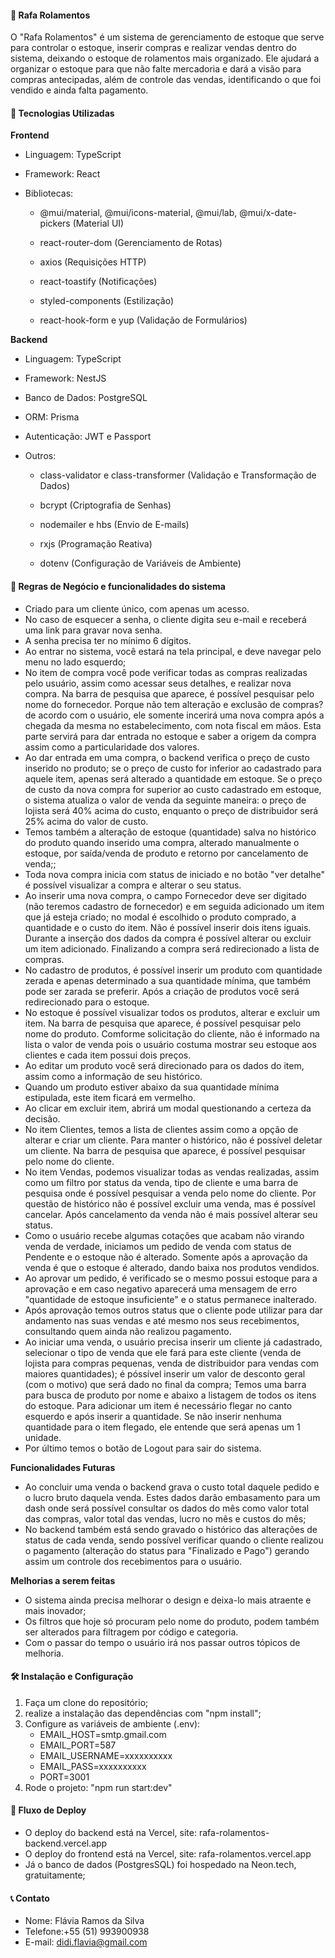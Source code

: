 <h4>📌 Rafa Rolamentos</h4>

O "Rafa Rolamentos" é um sistema de gerenciamento de estoque que serve para controlar o estoque, inserir compras e realizar vendas dentro do sistema, deixando o estoque de rolamentos mais organizado. Ele ajudará a organizar o estoque para que não falte mercadoria e dará a visão para compras antecipadas, além de controle das vendas, identificando o que foi vendido e ainda falta pagamento.

<h4>🚀 Tecnologias Utilizadas</h4>

<strong>Frontend</strong>

- Linguagem: TypeScript

- Framework: React

- Bibliotecas:

  - @mui/material, @mui/icons-material, @mui/lab, @mui/x-date-pickers (Material UI)

  - react-router-dom (Gerenciamento de Rotas)

  - axios (Requisições HTTP)

  - react-toastify (Notificações)

  - styled-components (Estilização)

  - react-hook-form e yup (Validação de Formulários)

<strong>Backend</strong>

- Linguagem: TypeScript

- Framework: NestJS

- Banco de Dados: PostgreSQL

- ORM: Prisma

- Autenticação: JWT e Passport

- Outros:

  - class-validator e class-transformer (Validação e Transformação de Dados)

  - bcrypt (Criptografia de Senhas)

  - nodemailer e hbs (Envio de E-mails)

  - rxjs (Programação Reativa)

  - dotenv (Configuração de Variáveis de Ambiente)

<h4>📜 Regras de Negócio e funcionalidades do sistema</h4>

- Criado para um cliente único, com apenas um acesso.
- No caso de esquecer a senha, o cliente digita seu e-mail e receberá uma link para gravar nova senha.
- A senha precisa ter no mínimo 6 dígitos.
- Ao entrar no sistema, você estará na tela principal, e deve navegar pelo menu no lado esquerdo;
- No item de compra você pode verificar todas as compras realizadas pelo usuário, assim como acessar seus detalhes, e realizar nova compra. Na barra de pesquisa que aparece, é possível pesquisar pelo nome do fornecedor. Porque não tem alteração e exclusão de compras? de acordo com o usuário, ele somente incerirá uma nova compra após a chegada da mesma no estabelecimento, com nota fiscal em mãos. Esta parte servirá para dar entrada no estoque e saber a origem da compra assim como a particularidade dos valores.
- Ao dar entrada em uma compra, o backend verifica o preço de custo inserido no produto; se o preço de custo for inferior ao cadastrado para aquele item, apenas será alterado a quantidade em estoque. Se o preço de custo da nova compra for superior ao custo cadastrado em estoque, o sistema atualiza o valor de venda da seguinte maneira: o preço de lojista será 40% acima do custo, enquanto o preço de distribuidor será 25% acima do valor de custo.
- Temos também a alteração de estoque (quantidade) salva no histórico do produto quando inserido uma compra, alterado manualmente o estoque, por saída/venda de produto e retorno por cancelamento de venda;;
- Toda nova compra inicia com status de iniciado e no botão "ver detalhe" é possível visualizar a compra e alterar o seu status.
- Ao inserir uma nova compra, o campo Fornecedor deve ser digitado (não teremos cadastro de fornecedor) e em seguida adicionado um item que já esteja criado; no modal é escolhido o produto comprado, a quantidade e o custo do item. Não é possível inserir dois itens iguais. Durante a inserção dos dados da compra é possível alterar ou excluir um item adicionado. Finalizando a compra será redirecionado a lista de compras.
- No cadastro de produtos, é possível inserir um produto com quantidade zerada e apenas determinado a sua quantidade mínima, que também pode ser zarada se preferir. Após a criação de produtos você será redirecionado para o estoque.
- No estoque é possível visualizar todos os produtos, alterar e excluir um item. Na barra de pesquisa que aparece, é possível pesquisar pelo nome do produto. Comforme solicitação do cliente, não é informado na lista o valor de venda pois o usuário costuma mostrar seu estoque aos clientes e cada item possui dois preços.
- Ao editar um produto você será direcionado para os dados do item, assim como a informação de seu histórico.
- Quando um produto estiver abaixo da sua quantidade mínima estipulada, este item ficará em vermelho.
- Ao clicar em excluir item, abrirá um modal questionando a certeza da decisão.
- No item Clientes, temos a lista de clientes assim como a opção de alterar e criar um cliente. Para manter o histórico, não é possível deletar um cliente. Na barra de pesquisa que aparece, é possível pesquisar pelo nome do cliente.
- No item Vendas, podemos visualizar todas as vendas realizadas, assim como um filtro por status da venda, tipo de cliente e uma barra de pesquisa onde é possível pesquisar a venda pelo nome do cliente. Por questão de histórico não é possível excluir uma venda, mas é possível cancelar. Após cancelamento da venda não é mais possível alterar seu status.
- Como o usuário recebe algumas cotações que acabam não virando venda de verdade, iniciamos um pedido de venda com status de Pendente e o estoque não é alterado. Somente após a aprovação da venda é que o estoque é alterado, dando baixa nos produtos vendidos.
- Ao aprovar um pedido, é verificado se o mesmo possui estoque para a aprovação e em caso negativo aparecerá uma mensagem de erro "quantidade de estoque insuficiente" e o status permanece inalterado.
- Após aprovação temos outros status que o cliente pode utilizar para dar andamento nas suas vendas e até mesmo nos seus recebimentos, consultando quem ainda não realizou pagamento.
- Ao iniciar uma venda, o usuário precisa inserir um cliente já cadastrado, selecionar o tipo de venda que ele fará para este cliente (venda de lojista para compras pequenas, venda de distribuidor para vendas com maiores quantidades); é póssível inserir um valor de desconto geral (com o motivo) que será dado no final da compra; Temos uma barra para busca de produto por nome e abaixo a listagem de todos os itens do estoque. Para adicionar um item é necessário flegar no canto esquerdo e após inserir a quantidade. Se não inserir nenhuma quantidade para o item flegado, ele entende que será apenas um 1 unidade.
- Por último temos o botão de Logout para sair do sistema.

<strong>Funcionalidades Futuras</strong>

- Ao concluir uma venda o backend grava o custo total daquele pedido e o lucro bruto daquela venda. Estes dados darão embasamento para um dash onde será possível consultar os dados do mês como valor total das compras, valor total das vendas, lucro no mês e custos do mês;
- No backend também está sendo gravado o histórico das alterações de status de cada venda, sendo possível verificar quando o cliente realizou o pagamento (alteração do status para "Finalizado e Pago") gerando assim um controle dos recebimentos para o usuário.

<strong>Melhorias a serem feitas</strong>

- O sistema ainda precisa melhorar o design e deixa-lo mais atraente e mais inovador;
- Os filtros que hoje só procuram pelo nome do produto, podem também ser alterados para filtragem por código e categoria.
- Com o passar do tempo o usuário irá nos passar outros tópicos de melhoria.

<h4>🛠️ Instalação e Configuração</h4>

1.  Faça um clone do repositório;
2.  realize a instalação das dependências com "npm install";
3.  Configure as variáveis de ambiente (.env):
    - EMAIL_HOST=smtp.gmail.com
    - EMAIL_PORT=587
    - EMAIL_USERNAME=xxxxxxxxxx
    - EMAIL_PASS=xxxxxxxxxx
    - PORT=3001
4.  Rode o projeto: "npm run start:dev"

<h4>🔄 Fluxo de Deploy</h4>

- O deploy do backend está na Vercel, site: <a>rafa-rolamentos-backend.vercel.app</a>
- O deploy do frontend está na Vercel, site: <a>rafa-rolamentos.vercel.app
  </a>
- Já o banco de dados (PostgresSQL) foi hospedado na Neon.tech, gratuitamente;

<h4>📞 Contato</h4>

- Nome: Flávia Ramos da Silva
- Telefone:+55 (51) 993900938
- E-mail: didi.flavia@gmail.com
